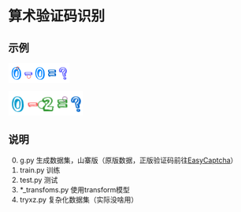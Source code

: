 # 算术验证码识别

## 示例

![](images/0-0_0.png)

![](images/0-2=5436.png)


## 说明 

0. g.py 生成数据集，山寨版（原版数据，正版验证码前往[EasyCaptcha](https://github.com/ele-admin/EasyCaptcha)）
1. train.py 训练
2. test.py 测试
3. *_transfoms.py 使用transform模型
4. tryxz.py 复杂化数据集（实际没啥用）
